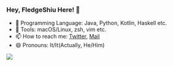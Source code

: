 ### Hey, FledgeShiu Here! 👋
- 🔭 Programming Language: Java, Python, Kotlin, Haskell etc.
- 🧩 Tools: macOS/Linux, zsh, vim etc.
- 📫 How to reach me: [Twitter](https://twitter.com/fledge_xu), [Mail](mailto:xzk0701@gmail.com)
- 😄 Pronouns: It/It(Actually, He/Him)

![](https://github-readme-stats.vercel.app/api?username=fledgexu)

<!--
**FledgeXu/FledgeXu** is a ✨ _special_ ✨ repository because its `README.md` (this file) appears on your GitHub profile.

Here are some ideas to get you started:

- 🔭 I’m currently working on ...
- 🌱 I’m currently learning ...
- 👯 I’m looking to collaborate on ...
- 🤔 I’m looking for help with ...
- 💬 Ask me about ...
- 📫 How to reach me: ...
- 😄 Pronouns: ...
- ⚡ Fun fact: ...
-->
